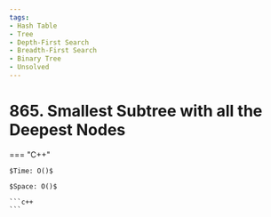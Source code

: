 ```yaml
---
tags:
- Hash Table
- Tree
- Depth-First Search
- Breadth-First Search
- Binary Tree
- Unsolved
---
```



# 865. Smallest Subtree with all the Deepest Nodes

=== "C++"

    $Time: O()$

    $Space: O()$

    ```c++
    ```